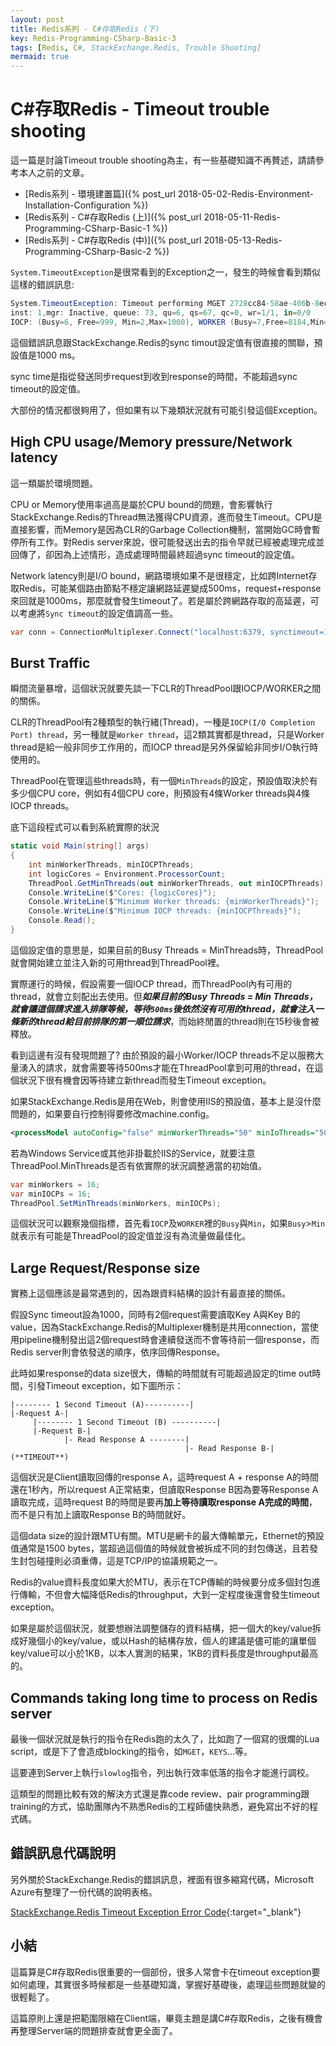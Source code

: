 ```yaml
---
layout: post
title: Redis系列 - C#存取Redis (下)
key: Redis-Programming-CSharp-Basic-3
tags: [Redis, C#, StackExchange.Redis, Trouble Shooting]
mermaid: true
---
```

# C#存取Redis - Timeout trouble shooting

這一篇是討論Timeout trouble shooting為主，有一些基礎知識不再贅述，請請參考本人之前的文章。

- [Redis系列 - 環境建置篇]({% post_url 2018-05-02-Redis-Environment-Installation-Configuration %})
- [Redis系列 - C#存取Redis (上)]({% post_url 2018-05-11-Redis-Programming-CSharp-Basic-1 %})
- [Redis系列 - C#存取Redis (中)]({% post_url 2018-05-13-Redis-Programming-CSharp-Basic-2 %})

<!--more-->

`System.TimeoutException`是很常看到的Exception之一，發生的時候會看到類似這樣的錯誤訊息:

```csharp
System.TimeoutException: Timeout performing MGET 2728cc84-58ae-406b-8ec8-3f962419f641,
inst: 1,mgr: Inactive, queue: 73, qu=6, qs=67, qc=0, wr=1/1, in=0/0
IOCP: (Busy=6, Free=999, Min=2,Max=1000), WORKER (Busy=7,Free=8184,Min=2,Max=8191)
```

這個錯誤訊息跟StackExchange.Redis的sync timout設定值有很直接的關聯，預設值是1000 ms。

sync time是指從發送同步request到收到response的時間，不能超過sync timeout的設定值。

大部份的情況都很夠用了，但如果有以下幾類狀況就有可能引發這個Exception。

## High CPU usage/Memory pressure/Network latency

這一類屬於環境問題。

CPU or Memory使用率過高是屬於CPU bound的問題，會影響執行StackExchange.Redis的Thread無法獲得CPU資源，進而發生Timeout。CPU是直接影響，而Memory是因為CLR的Garbage Collection機制，當開始GC時會暫停所有工作。對Redis server來說，很可能發送出去的指令早就已經被處理完成並回傳了，卻因為上述情形，造成處理時間最終超過sync timeout的設定值。

Network latency則是I/O bound，網路環境如果不是很穩定，比如跨Internet存取Redis，可能某個路由節點不穩定讓網路延遲變成500ms，request+response來回就是1000ms，那麼就會發生timeout了。若是屬於跨網路存取的高延遲，可以考慮將`Sync timeout`的設定值調高一些。

```csharp
var conn = ConnectionMultiplexer.Connect("localhost:6379, synctimeout=1500");
```

## Burst Traffic

瞬間流量暴增，這個狀況就要先談一下CLR的ThreadPool跟IOCP/WORKER之間的關係。

CLR的ThreadPool有2種類型的執行緒(Thread)，一種是`IOCP(I/O Completion Port) thread`，另一種就是`Worker thread`，這2類其實都是thread，只是Worker thread是給一般非同步工作用的，而IOCP thread是另外保留給非同步I/O執行時使用的。

ThreadPool在管理這些threads時，有一個`MinThreads`的設定，預設值取決於有多少個CPU core，例如有4個CPU core，則預設有4條Worker threads與4條IOCP threads。

底下這段程式可以看到系統實際的狀況

```csharp
static void Main(string[] args)
{
    int minWorkerThreads, minIOCPThreads;
    int logicCores = Environment.ProcessorCount;
    ThreadPool.GetMinThreads(out minWorkerThreads, out minIOCPThreads);
    Console.WriteLine($"Cores: {logicCores}");
    Console.WriteLine($"Minimum Worker threads: {minWorkerThreads}");
    Console.WriteLine($"Minimum IOCP threads: {minIOCPThreads}");
    Console.Read();
}
```

這個設定值的意思是，如果目前的Busy Threads = MinThreads時，ThreadPool就會開始建立並注入新的可用thread到ThreadPool裡。

實際運行的時候，假設需要一個IOCP thread，而ThreadPool內有可用的thread，就會立刻配出去使用。但***如果目前的Busy Threads = Min Threads，就會讓這個請求進入排隊等候，等待`500ms`後依然沒有可用的thread，就會注入一條新的thread給目前排隊的第一順位請求***，而始終閒置的thread則在15秒後會被釋放。

看到這邊有沒有發現問題了? 由於預設的最小Worker/IOCP threads不足以服務大量湧入的請求，就會需要等待500ms才能在ThreadPool拿到可用的thread，在這個狀況下很有機會因等待建立新thread而發生Timeout exception。

如果StackExchange.Redis是用在Web，則會使用IIS的預設值，基本上是沒什麼問題的，如果要自行控制得要修改machine.config。

```xml
<processModel autoConfig="false" minWorkerThreads="50" minIoThreads="50" />
```

若為Windows Service或其他非掛載於IIS的Service，就要注意ThreadPool.MinThreads是否有依實際的狀況調整適當的初始值。

```csharp
var minWorkers = 16;
var minIOCPs = 16;
ThreadPool.SetMinThreads(minWorkers, minIOCPs);
```

這個狀況可以觀察幾個指標，首先看`IOCP`及`WORKER`裡的`Busy`與`Min`，如果`Busy`>`Min`就表示有可能是ThreadPool的設定值並沒有為流量做最佳化。

## Large Request/Response size

實務上這個應該是最常遇到的，因為跟資料結構的設計有最直接的關係。

假設Sync timeout設為1000，同時有2個request需要讀取Key A與Key B的value，因為StackExchange.Redis的Multiplexer機制是共用connection，當使用pipeline機制發出這2個request時會連續發送而不會等待前一個response，而Redis server則會依發送的順序，依序回傳Response。

此時如果response的data size很大，傳輸的時間就有可能超過設定的time out時間，引發Timeout exception，如下圖所示：

```shell
|-------- 1 Second Timeout (A)----------|
|-Request A-|
     |-------- 1 Second Timeout (B) ----------|
     |-Request B-|
            |- Read Response A --------|
                                       |- Read Response B-| (**TIMEOUT**)
```

這個狀況是Client讀取回傳的response A，這時request A + response A的時間還在1秒內，所以request A正常結束，但讀取Response B因為要等Response A讀取完成，這時request B的時間是要再**加上等待讀取response A完成的時間**，而不是只有加上讀取Response B的時間就好。

這個data size的設計跟MTU有關。MTU是網卡的最大傳輸單元，Ethernet的預設值通常是1500 bytes，當超過這個值的時候就會被拆成不同的封包傳送，且若發生封包碰撞則必須重傳，這是TCP/IP的協議規範之一。

Redis的value資料長度如果大於MTU，表示在TCP傳輸的時候要分成多個封包進行傳輸，不但會大幅降低Redis的throughput，大到一定程度後還會發生timeout exception。

如果是屬於這個狀況，就要想辦法調整儲存的資料結構，把一個大的key/value拆成好幾個小的key/value，或以Hash的結構存放，個人的建議是儘可能的讓單個key/value可以小於1KB，以本人實測的結果，1KB的資料長度是throughput最高的。

## Commands taking long time to process on Redis server

最後一個狀況就是執行的指令在Redis跑的太久了，比如跑了一個寫的很爛的Lua script，或是下了會造成blocking的指令，如`MGET`，`KEYS`…等。

這要連到Server上執行`slowlog`指令，列出執行效率低落的指令才能進行調校。

這類型的問題比較有效的解決方式還是靠code review、pair programming跟training的方式，協助團隊內不熟悉Redis的工程師儘快熟悉，避免寫出不好的程式碼。

## 錯誤訊息代碼說明

另外關於StackExchange.Redis的錯誤訊息，裡面有很多縮寫代碼，Microsoft Azure有整理了一份代碼的說明表格。

[StackExchange.Redis Timeout Exception Error Code](https://azure.microsoft.com/en-us/blog/investigating-timeout-exceptions-in-stackexchange-redis-for-azure-redis-cache/){:target="_blank"}

## 小結

這篇算是C#存取Redis很重要的一個部份，很多人常會卡在timeout exception要如何處理，其實很多時候都是一些基礎知識，掌握好基礎後，處理這些問題就變的很輕鬆了。

這篇原則上還是把範圍限縮在Client端，畢竟主題是講C#存取Redis，之後有機會再整理Server端的問題排查就會更全面了。
